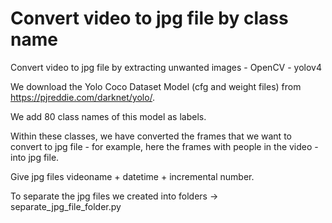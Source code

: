 # Convert video to jpg file by class name

Convert video to jpg file by extracting unwanted images - OpenCV - yolov4 

We download the Yolo Coco Dataset Model (cfg and weight files) from https://pjreddie.com/darknet/yolo/.

We add 80 class names of this model as labels.

Within these classes, we have converted the frames that we want to convert to jpg file - for example, here the frames with people in the video - into jpg file.

Give jpg files videoname + datetime + incremental number.


To separate the jpg files we created into folders -> separate_jpg_file_folder.py
